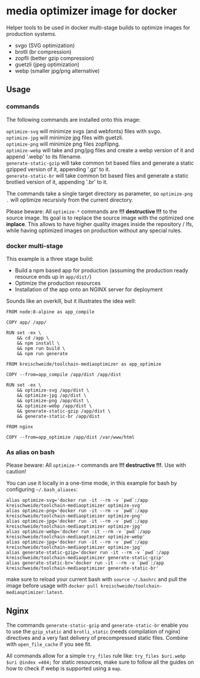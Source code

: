 # media optimizer image for docker

Helper tools to be used in docker multi-stage builds to optimize images for production systems.

- svgo (SVG optimization)
- brotli (br compression)
- zopfli (better gzip compression)
- guetzli (jpeg optimization)
- webp (smaller jpg/png alternative)

## Usage

### commands

The following commands are installed onto this image:

`optimize-svg` will minimize svgs (and webfonts) files with svgo.  
`optimize-jpg` will minimize jpg files with guetzli.  
`optimize-png` will minimize png files zopflipng.  
`optimize-webp` will take and png/jpg files and create a webp version of it and append '.webp' to its filename.  
`generate-static-gzip` will take common txt based files and generate a static gzipped version of it, appending '.gz' to it.  
`generate-static-br` will take common txt based files and generate a static brotlied version of it, appending '.br' to it.  

The commands take a single target directory as parameter, so `optimize-png .` will optimize recursivly from the current directory.

Please beware: All `optimize-*` commands are **!!! destructive !!!** to the source image. Its goal is to replace the source image with the optimized one **inplace**. This allows to have higher quality images inside the repository / lfs, while having optimized images on production without any special rules.

### docker multi-stage

This example is a three stage build:

- Build a npm based app for production (assuming the production ready resource ends up in `app/dist/`)
- Optimize the production resources
- Installation of the app onto an NGINX server for deployment

Sounds like an overkill, but it illustrates the idea well:

```
FROM node:8-alpine as app_compile

COPY app/ /app/

RUN set -ex \
    && cd /app \
    && npm install \
    && npm run build \
    && npm run generate    

FROM kreischweide/toolchain-mediaoptimizer as app_optimize

COPY --from=app_compile /app/dist /app/dist

RUN set -ex \
    && optimize-svg /app/dist \
    && optimize-jpg /ap/dist \
    && optimize-png /app/dist \
    && optimize-webp /app/dist \
    && generate-static-gzip /app/dist \
    && generate-static-br /app/dist

FROM nginx

COPY --from=app_optimize /app/dist /var/www/html
```

### As alias on bash

Please beware: All `optimize-*` commands are **!!! destructive !!!**. Use with caution!

You can use it locally in a one-time mode, in this example for bash by configuring `~/.bash_aliases`:

```
alias optimize-svg='docker run -it --rm -v `pwd`:/app kreischweide/toolchain-mediaoptimizer optimize-svg'
alias optimize-png='docker run -it --rm -v `pwd`:/app kreischweide/toolchain-mediaoptimizer optimize-png'
alias optimize-jpg='docker run -it --rm -v `pwd`:/app kreischweide/toolchain-mediaoptimizer optimize-jpg'
alias optimize-webp='docker run -it --rm -v `pwd`:/app kreischweide/toolchain-mediaoptimizer optimize-webp'
alias optimize-jpg='docker run -it --rm -v `pwd`:/app kreischweide/toolchain-mediaoptimizer optimize-jpg'
alias generate-static-gzip='docker run -it --rm -v `pwd`:/app kreischweide/toolchain-mediaoptimizer generate-static-gzip'
alias generate-static-br='docker run -it --rm -v `pwd`:/app kreischweide/toolchain-mediaoptimizer generate-static-br'
```

make sure to reload your current bash with `source ~/.bashrc` and pull the image before usage with `docker pull kreischweide/toolchain-mediaoptimizer:latest`.

## Nginx

The commands `generate-static-gzip` and `generate-static-br` enable you to use the `gzip_static` and `brotli_static` (needs compilation of nginx) directives and a very fast delivery of precompressed static files. Combine with `open_file_cache` if you see fit.

All commands allow for a simple `try_files` rule like: `try_files $uri.webp $uri @index =404;` for static resources, make sure to follow all the guides on how to check if webp is supported using a `map`.
